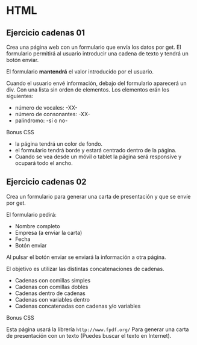 # HTML

## Ejercicio cadenas 01

Crea una página web con un formulario que envía los datos por get. El formulario permitirá al usuario introducir una cadena de texto y tendrá un botón enviar.

El formulario **mantendrá** el valor introducido por el usuario.

Cuando el usuario envé información, debajo del formulario aparecerá un div. Con una lista sin orden de elementos. Los elementos erán los siguientes:

- número de vocales: -XX-
- número de consonantes: -XX-
- palíndromo: -sí o no-

Bonus CSS
- la página tendrá un color de fondo.
- el formulario tendrá borde y estará centrado dentro de la página.
- Cuando se vea desde un móvil o tablet la página será responsive y ocupará todo el ancho.

## Ejercicio cadenas 02

Crea un formulario para generar una carta de presentación y que se envíe por get.

El formulario pedirá:
- Nombre completo
- Empresa (a enviar la carta)
- Fecha
- Botón enviar

Al pulsar el botón enviar se enviará la información a otra página.

El objetivo es utilizar las distintas concatenaciones de cadenas.

- Cadenas con comillas simples
- Cadenas con comillas dobles
- Cadenas dentro de cadenas
- Cadenas con variables dentro
- Cadenas concatenadas con cadenas y/o variables

Bonus CSS

Esta página usará la librería ```http://www.fpdf.org/``` Para generar una carta de presentación con un texto (Puedes buscar el texto en Internet).